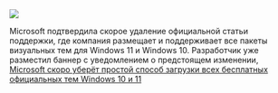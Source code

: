 <!--2025-01-26 07:44:25-->
<div class="yb">
  <div class="rss smaller1 habr"><img src="https://habrastorage.org/webt/y_/ha/a-/y_haa-346yj3xgg0avth8gpyqig.jpeg" /><p>Microsoft подтвердила скорое удаление официальной статьи поддержки, где компания размещает и поддерживает все пакеты визуальных тем для Windows 11 и Windows 10. Разработчик уже разместил баннер с уведомлением о предстоящем изменении, <a... <br><a class="light" href="https://habr.com/ru/news/876688/?utm_source=habrahabr&utm_medium=rss&utm_campaign=876688">Microsoft скоро уберёт простой способ загрузки всех бесплатных официальных тем Windows 10 и 11</a></div>
</div>
